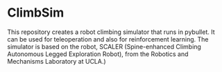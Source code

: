 # ClimbSim
This repository creates a robot climbing simulator that runs in pybullet. It can be used for teleoperation and also for reinforcement learning. The simulator is based on the robot, SCALER (Spine-enhanced Climbing Autonomous Legged Exploration Robot), from the Robotics and Mechanisms Laboratory at UCLA.)
